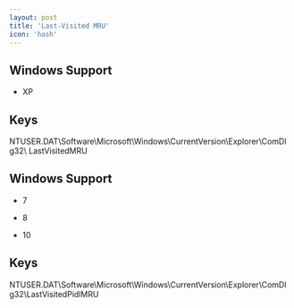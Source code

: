 ```yaml
---
layout: post
title: 'Last-Visited MRU'
icon: 'hash'
---
```


## Windows Support

- XP



## Keys

NTUSER.DAT\Software\Microsoft\Windows\CurrentVersion\Explorer\ComDlg32\ LastVisitedMRU



## Windows Support

- 7

- 8

- 10



## Keys

NTUSER.DAT\Software\Microsoft\Windows\CurrentVersion\Explorer\ComDlg32\LastVisitedPidlMRU

